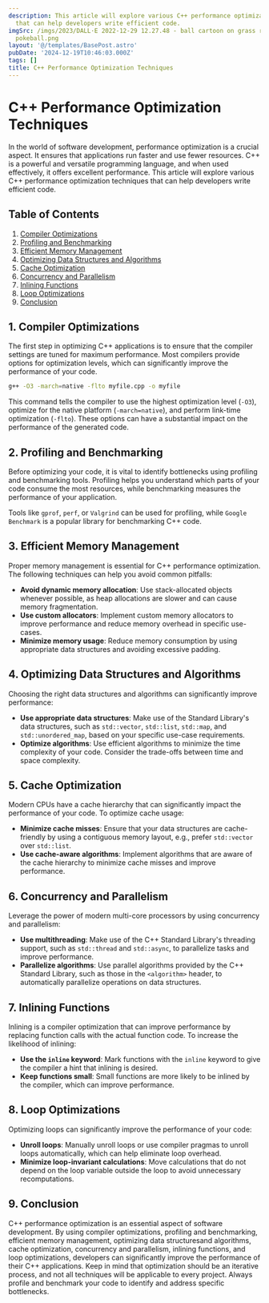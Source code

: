 ```yaml
---
description: This article will explore various C++ performance optimization techniques
  that can help developers write efficient code.
imgSrc: /imgs/2023/DALL·E 2022-12-29 12.27.48 - ball cartoon on grass red white like
  pokeball.png
layout: '@/templates/BasePost.astro'
pubDate: '2024-12-19T10:46:03.000Z'
tags: []
title: C++ Performance Optimization Techniques
---
```


# C++ Performance Optimization Techniques

In the world of software development, performance optimization is a crucial aspect. It ensures that applications run faster and use fewer resources. C++ is a powerful and versatile programming language, and when used effectively, it offers excellent performance. This article will explore various C++ performance optimization techniques that can help developers write efficient code.

## Table of Contents

1. [Compiler Optimizations](#1-compiler-optimizations)
2. [Profiling and Benchmarking](#2-profiling-and-benchmarking)
3. [Efficient Memory Management](#3-efficient-memory-management)
4. [Optimizing Data Structures and Algorithms](#4-optimizing-data-structures-and-algorithms)
5. [Cache Optimization](#5-cache-optimization)
6. [Concurrency and Parallelism](#6-concurrency-and-parallelism)
7. [Inlining Functions](#7-inlining-functions)
8. [Loop Optimizations](#8-loop-optimizations)
9. [Conclusion](#9-conclusion)

## 1. Compiler Optimizations

The first step in optimizing C++ applications is to ensure that the compiler settings are tuned for maximum performance. Most compilers provide options for optimization levels, which can significantly improve the performance of your code.

```bash
g++ -O3 -march=native -flto myfile.cpp -o myfile
```

This command tells the compiler to use the highest optimization level (`-O3`), optimize for the native platform (`-march=native`), and perform link-time optimization (`-flto`). These options can have a substantial impact on the performance of the generated code.

## 2. Profiling and Benchmarking

Before optimizing your code, it is vital to identify bottlenecks using profiling and benchmarking tools. Profiling helps you understand which parts of your code consume the most resources, while benchmarking measures the performance of your application.

Tools like `gprof`, `perf`, or `Valgrind` can be used for profiling, while `Google Benchmark` is a popular library for benchmarking C++ code.

## 3. Efficient Memory Management

Proper memory management is essential for C++ performance optimization. The following techniques can help you avoid common pitfalls:

- **Avoid dynamic memory allocation**: Use stack-allocated objects whenever possible, as heap allocations are slower and can cause memory fragmentation.
- **Use custom allocators**: Implement custom memory allocators to improve performance and reduce memory overhead in specific use-cases.
- **Minimize memory usage**: Reduce memory consumption by using appropriate data structures and avoiding excessive padding.

## 4. Optimizing Data Structures and Algorithms

Choosing the right data structures and algorithms can significantly improve performance:

- **Use appropriate data structures**: Make use of the Standard Library's data structures, such as `std::vector`, `std::list`, `std::map`, and `std::unordered_map`, based on your specific use-case requirements.
- **Optimize algorithms**: Use efficient algorithms to minimize the time complexity of your code. Consider the trade-offs between time and space complexity.

## 5. Cache Optimization

Modern CPUs have a cache hierarchy that can significantly impact the performance of your code. To optimize cache usage:

- **Minimize cache misses**: Ensure that your data structures are cache-friendly by using a contiguous memory layout, e.g., prefer `std::vector` over `std::list`.
- **Use cache-aware algorithms**: Implement algorithms that are aware of the cache hierarchy to minimize cache misses and improve performance.

## 6. Concurrency and Parallelism

Leverage the power of modern multi-core processors by using concurrency and parallelism:

- **Use multithreading**: Make use of the C++ Standard Library's threading support, such as `std::thread` and `std::async`, to parallelize tasks and improve performance.
- **Parallelize algorithms**: Use parallel algorithms provided by the C++ Standard Library, such as those in the `<algorithm>` header, to automatically parallelize operations on data structures.

## 7. Inlining Functions

Inlining is a compiler optimization that can improve performance by replacing function calls with the actual function code. To increase the likelihood of inlining:

- **Use the `inline` keyword**: Mark functions with the `inline` keyword to give the compiler a hint that inlining is desired.
- **Keep functions small**: Small functions are more likely to be inlined by the compiler, which can improve performance.

## 8. Loop Optimizations

Optimizing loops can significantly improve the performance of your code:

- **Unroll loops**: Manually unroll loops or use compiler pragmas to unroll loops automatically, which can help eliminate loop overhead.
- **Minimize loop-invariant calculations**: Move calculations that do not depend on the loop variable outside the loop to avoid unnecessary recomputations.

## 9. Conclusion

C++ performance optimization is an essential aspect of software development. By using compiler optimizations, profiling and benchmarking, efficient memory management, optimizing data structuresand algorithms, cache optimization, concurrency and parallelism, inlining functions, and loop optimizations, developers can significantly improve the performance of their C++ applications. Keep in mind that optimization should be an iterative process, and not all techniques will be applicable to every project. Always profile and benchmark your code to identify and address specific bottlenecks.